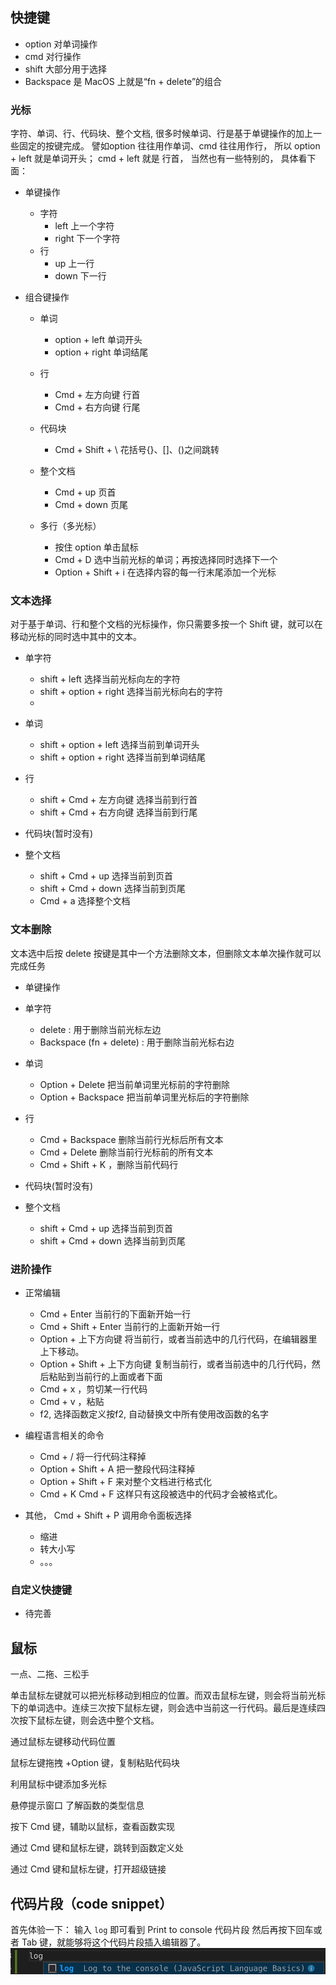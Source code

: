 




## 快捷键

- option 对单词操作
- cmd 对行操作
- shift 大部分用于选择
- Backspace 是 MacOS 上就是“fn + delete”的组合


### 光标

字符、单词、行、代码块、整个文档, 很多时候单词、行是基于单键操作的加上一些固定的按键完成。 譬如option 往往用作单词、cmd 往往用作行， 所以 option + left 就是单词开头； cmd + left 就是 行首， 当然也有一些特别的， 具体看下面：

- 单键操作
  - 字符
    - left 上一个字符
    - right 下一个字符
  - 行
    - up 上一行
    - down 下一行

- 组合键操作
  - 单词
    - option + left 单词开头
    - option + right 单词结尾

  - 行
    - Cmd + 左方向键 行首
    - Cmd + 右方向键 行尾
    
  - 代码块
    - Cmd + Shift + \ 花括号{}、[]、()之间跳转

  - 整个文档
    - Cmd + up 页首
    - Cmd + down 页尾

  - 多行（多光标）
    - 按住 option 单击鼠标
    - Cmd + D 选中当前光标的单词；再按选择同时选择下一个
    - Option + Shift + i 在选择内容的每一行末尾添加一个光标
  
### 文本选择

对于基于单词、行和整个文档的光标操作，你只需要多按一个 Shift 键，就可以在移动光标的同时选中其中的文本。
- 单字符
  - shift + left 选择当前光标向左的字符
  - shift + option + right 选择当前光标向右的字符
  - 
- 单词
  - shift + option + left 选择当前到单词开头
  - shift + option + right 选择当前到单词结尾

- 行
  - shift + Cmd + 左方向键 选择当前到行首
  - shift + Cmd + 右方向键 选择当前到行尾

- 代码块(暂时没有)

- 整个文档
  - shift + Cmd + up 选择当前到页首
  - shift + Cmd + down 选择当前到页尾
  - Cmd + a 选择整个文档

### 文本删除

文本选中后按 delete 按键是其中一个方法删除文本，但删除文本单次操作就可以完成任务 

- 单键操作
- 单字符
  - delete : 用于删除当前光标左边
  - Backspace (fn + delete) : 用于删除当前光标右边


- 单词
  - Option + Delete 把当前单词里光标前的字符删除
  - Option + Backspace 把当前单词里光标后的字符删除

- 行
  - Cmd + Backspace 删除当前行光标后所有文本
  - Cmd + Delete 删除当前行光标前的所有文本
  - Cmd + Shift + K ，删除当前代码行 
- 代码块(暂时没有)

- 整个文档
  - shift + Cmd + up 选择当前到页首
  - shift + Cmd + down 选择当前到页尾

### 进阶操作

- 正常编辑
  - Cmd + Enter 当前行的下面新开始一行
  - Cmd + Shift + Enter 当前行的上面新开始一行
  - Option + 上下方向键 将当前行，或者当前选中的几行代码，在编辑器里上下移动。
  - Option + Shift + 上下方向键 复制当前行，或者当前选中的几行代码，然后粘贴到当前行的上面或者下面
  - Cmd + x ，剪切某一行代码
  - Cmd + v ，粘贴
  - f2, 选择函数定义按f2, 自动替换文中所有使用改函数的名字

- 编程语言相关的命令
  - Cmd + / 将一行代码注释掉
  - Option + Shift + A 把一整段代码注释掉
  - Option + Shift + F 来对整个文档进行格式化
  - Cmd + K Cmd + F 这样只有这段被选中的代码才会被格式化。

- 其他， Cmd + Shift + P 调用命令面板选择
  - 缩进
  - 转大小写
  - 。。。



### 自定义快捷键
- 待完善


## 鼠标

一点、二拖、三松手

单击鼠标左键就可以把光标移动到相应的位置。而双击鼠标左键，则会将当前光标下的单词选中。连续三次按下鼠标左键，则会选中当前这一行代码。最后是连续四次按下鼠标左键，则会选中整个文档。

通过鼠标左键移动代码位置

鼠标左键拖拽 +Option 键，复制粘贴代码块

利用鼠标中键添加多光标

悬停提示窗口 了解函数的类型信息

按下 Cmd 键，辅助以鼠标，查看函数实现

通过 Cmd 键和鼠标左键，跳转到函数定义处

通过 Cmd 键和鼠标左键，打开超级链接



## 代码片段（code snippet）

首先体验一下：
输入 `log` 即可看到 Print to console 代码片段
然后再按下回车或者 Tab 键，就能够将这个代码片段插入编辑器了。
![](2019-04-29-07-11-40.png)

